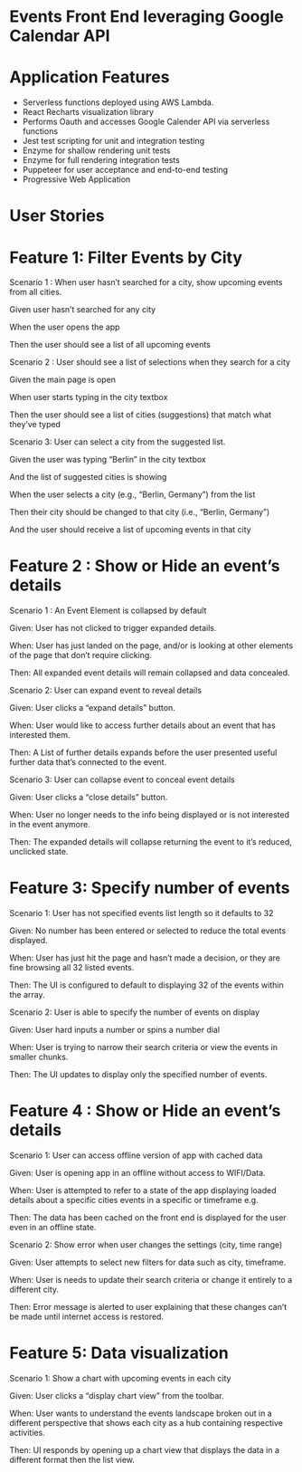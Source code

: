 # Events Front End leveraging Google Calendar API 

# Application Features 

- Serverless functions deployed using AWS Lambda. 
- React Recharts visualization library
- Performs Oauth and accesses Google Calender API via serverless functions
- Jest test scripting for unit and integration testing
- Enzyme for shallow rendering unit tests
- Enzyme for full rendering integration tests
- Puppeteer for user acceptance and end-to-end testing 
- Progressive Web Application 


# User Stories

# Feature 1: Filter Events by City

Scenario 1 : When user hasn’t searched for a city, show upcoming events from all cities.

Given user hasn’t searched for any city

When the user opens the app

Then the user should see a list of all upcoming events

Scenario 2 : User should see a list of selections when they search for a city

Given the main page is open

When user starts typing in the city textbox

Then the user should see a list of cities (suggestions) that match what they’ve typed

Scenario 3: User can select a city from the suggested list.

Given the user was typing “Berlin” in the city textbox

And the list of suggested cities is showing

When the user selects a city (e.g., “Berlin, Germany”) from the list

Then their city should be changed to that city (i.e., “Berlin, Germany”)

And the user should receive a list of upcoming events in that city

# Feature 2 : Show or Hide an event’s details

Scenario 1 : An Event Element is collapsed by default

Given: User has not clicked to trigger expanded details.

When: User has just landed on the page, and/or is looking at other elements of the page that don’t require clicking.

Then: All expanded event details will remain collapsed and data concealed.

Scenario 2: User can expand event to reveal details

Given: User clicks a “expand details” button.

When: User would like to access further details about an event that has interested them.

Then: A List of further details expands before the user presented useful further data that’s connected to the event.

Scenario 3: User can collapse event to conceal event details

Given: User clicks a “close details” button.

When: User no longer needs to the info being displayed or is not interested in the event anymore.

Then: The expanded details will collapse returning the event to it’s reduced, unclicked state.

# Feature 3: Specify number of events

Scenario 1: User has not specified events list length so it defaults to 32

Given: No number has been entered or selected to reduce the total events displayed.

When: User has just hit the page and hasn’t made a decision, or they are fine browsing all 32 listed events.

Then: The UI is configured to default to displaying 32 of the events within the array.

Scenario 2: User is able to specify the number of events on display

Given: User hard inputs a number or spins a number dial

When: User is trying to narrow their search criteria or view the events in smaller chunks.

Then: The UI updates to display only the specified number of events.

# Feature 4 : Show or Hide an event’s details

Scenario 1: User can access offline version of app with cached data

Given: User is opening app in an offline without access to WIFI/Data.

When: User is attempted to refer to a state of the app displaying loaded details about a specific cities events in a specific or timeframe e.g.

Then: The data has been cached on the front end is displayed for the user even in an offline state.

Scenario 2: Show error when user changes the settings (city, time range)

Given: User attempts to select new filters for data such as city, timeframe.

When: User is needs to update their search criteria or change it entirely to a different city.

Then: Error message is alerted to user explaining that these changes can’t be made until internet access is restored.

# Feature 5: Data visualization

Scenario 1: Show a chart with upcoming events in each city

Given: User clicks a “display chart view” from the toolbar.

When: User wants to understand the events landscape broken out in a different perspective that shows each city as a hub containing respective activities.

Then: UI responds by opening up a chart view that displays the data in a different format then the list view.
